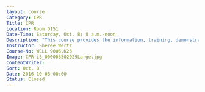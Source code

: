 ```yaml
---
layout: course
Category: CPR
Title: CPR
Location: Room D151
Date-Time: Saturday, Oct. 8; 8 a.m.-noon
Description: "This course provides the information, training, demonstration and practice necessary to pass the CPR Health Care Provider written examination and perform adult, child and infant cardiopulmonary resuscitation acceptable to the American Heart Association (AHA). Class notes: After successful completion, participants will receive an AHA certification card. No refunds are given after the registration deadline. Textbooks can be picked up from the Continuing Education Office prior to the first class."
Instructor: Sheree Wertz
Course-No: WELL 9006.K23
Image: CPR-iS_000003502929Large.jpg
ContentWriter:
Sort: Oct. 8
Date: 2016-10-08 00:00
Status: Closed
---
```

